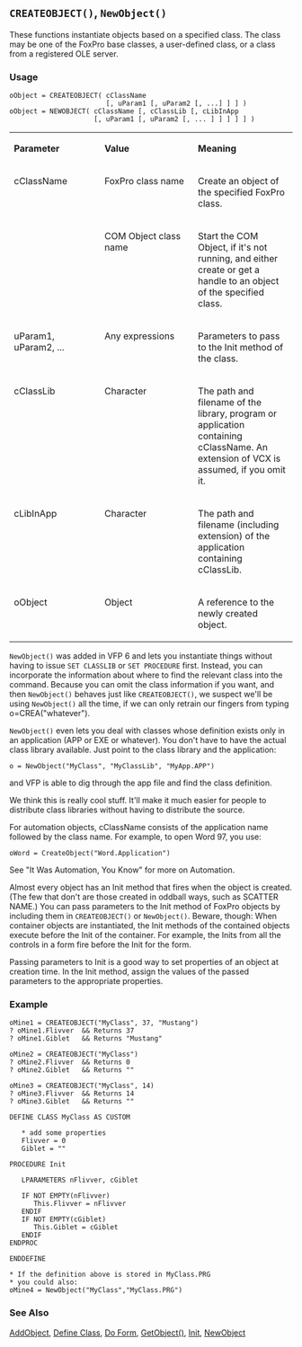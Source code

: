 ## `CREATEOBJECT()`, `NewObject()`

These functions instantiate objects based on a specified class. The class may be one of the FoxPro base classes, a user-defined class, or a class from a registered OLE server. 

### Usage

```foxpro
oObject = CREATEOBJECT( cClassName
                        [, uParam1 [, uParam2 [, ...] ] ] )
oObject = NEWOBJECT( cClassName [, cClassLib [, cLibInApp
                     [, uParam1 [, uParam2 [, ... ] ] ] ] ] )
```
<table>
<tr>
  <td width="32%" valign="top">
  <p><b>Parameter</b></p>
  </td>
  <td width="23%" valign="top">
  <p><b>Value</b></p>
  </td>
  <td width="45%" valign="top">
  <p><b>Meaning</b></p>
  </td>
 </tr>
<tr>
  <td width="32%" rowspan="2" valign="top">
  <p>cClassName</p>
  &nbsp;</td>
  <td width="23%" valign="top">
  <p>FoxPro class name</p>
  </td>
  <td width="45%" valign="top">
  <p>Create an object of the specified FoxPro class.</p>
  </td>
 </tr>
<tr>
  <td width="33%" valign="top">
  <p>COM Object class name</p>
  </td>
  <td width="67%" valign="top">
  <p>Start the COM Object, if it's not running, and either create or get a handle to an object of the specified class.</p>
  </td>
 </tr>
<tr>
  <td width="32%" valign="top">
  <p>uParam1, uParam2, ...</p>
  </td>
  <td width="23%" valign="top">
  <p>Any expressions</p>
  </td>
  <td width="45%" valign="top">
  <p>Parameters to pass to the Init method of the class.</p>
  </td>
 </tr>
<tr>
  <td width="32%" valign="top">
  <p>cClassLib</p>
  </td>
  <td width="23%" valign="top">
  <p>Character </p>
  </td>
  <td width="45%" valign="top">
  <p>The path and filename of the library,  program or application containing cClassName. An extension of VCX is assumed, if you omit it.</p>
  </td>
 </tr>
<tr>
  <td width="32%" valign="top">
  <p>cLibInApp</p>
  </td>
  <td width="23%" valign="top">
  <p>Character</p>
  </td>
  <td width="45%" valign="top">
  <p>The path and filename (including extension) of the application containing cClassLib.</p>
  </td>
 </tr>
<tr>
  <td width="32%" valign="top">
  <p>oObject</p>
  </td>
  <td width="23%" valign="top">
  <p>Object</p>
  </td>
  <td width="45%" valign="top">
  <p>A reference to the newly created object.</p>
  </td>
 </tr>
</table>

`NewObject()` was added in VFP 6 and lets you instantiate things without having to issue `SET CLASSLIB` or `SET PROCEDURE` first. Instead, you can incorporate  the information about where to find the relevant class into the command. Because you can omit the class information if you want, and then `NewObject()` behaves just like `CREATEOBJECT()`, we suspect we'll be using `NewObject()` all the time, if we can only retrain our fingers from typing o=CREA("whatever").

`NewObject()` even lets you deal with classes whose definition exists only in an application (APP or EXE or whatever). You don't have to have the actual class library available. Just point to the class library and the application:

```foxpro
o = NewObject("MyClass", "MyClassLib", "MyApp.APP")
```
and VFP is able to dig through the app file and find the class definition. 

We think this is really cool stuff. It'll make it much easier for people to distribute class libraries without having to distribute the source.

For automation objects, cClassName consists of the application name followed by the class name. For example, to open Word 97, you use:

```foxpro
oWord = CreateObject("Word.Application")
```
See "It Was Automation, You Know" for more on Automation.

Almost every object has an Init method that fires when the object is created. (The few that don't are those created in oddball ways, such as SCATTER NAME.) You can pass parameters to the Init method of FoxPro objects by including them in `CREATEOBJECT()` or `NewObject()`. Beware, though: When container objects are instantiated, the Init methods of the contained objects execute before the Init of the container. For example, the Inits from all the controls in a form fire before the Init for the form.

Passing parameters to Init is a good way to set properties of an object at creation time. In the Init method, assign the values of the passed parameters to the appropriate properties.

### Example

```foxpro
oMine1 = CREATEOBJECT("MyClass", 37, "Mustang")
? oMine1.Flivver  && Returns 37
? oMine1.Giblet   && Returns "Mustang"

oMine2 = CREATEOBJECT("MyClass")
? oMine2.Flivver  && Returns 0
? oMine2.Giblet   && Returns ""

oMine3 = CREATEOBJECT("MyClass", 14)
? oMine3.Flivver  && Returns 14
? oMine3.Giblet   && Returns ""

DEFINE CLASS MyClass AS CUSTOM

   * add some properties
   Flivver = 0
   Giblet = ""

PROCEDURE Init

   LPARAMETERS nFlivver, cGiblet

   IF NOT EMPTY(nFlivver)
      This.Flivver = nFlivver
   ENDIF
   IF NOT EMPTY(cGiblet)
      This.Giblet = cGiblet
   ENDIF
ENDPROC

ENDDEFINE

* If the definition above is stored in MyClass.PRG
* you could also:
oMine4 = NewObject("MyClass","MyClass.PRG")
```
### See Also

[AddObject](s4g474.md), [Define Class](s4g351.md), [Do Form](s4g354.md), [GetObject()](s4g297.md), [Init](s4g376.md), [NewObject](s4g474.md)
